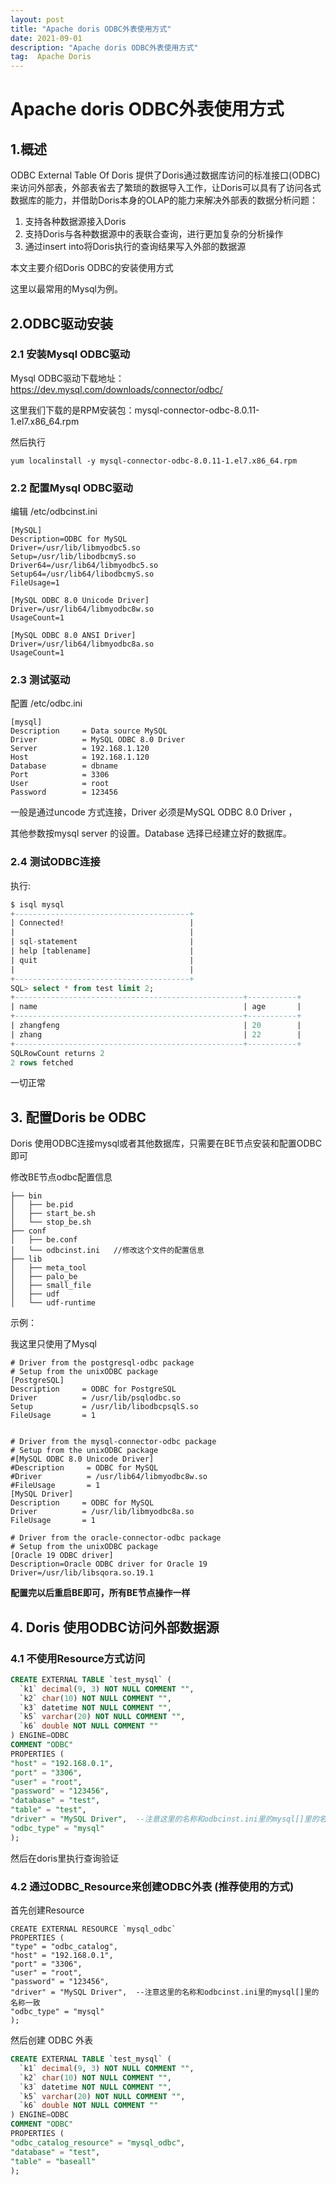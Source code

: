 ```yaml
---
layout: post
title: "Apache doris ODBC外表使用方式"
date: 2021-09-01 
description: "Apache doris ODBC外表使用方式"
tag:  Apache Doris
---
```


# Apache doris ODBC外表使用方式

## 1.概述

ODBC External Table Of Doris 提供了Doris通过数据库访问的标准接口(ODBC)来访问外部表，外部表省去了繁琐的数据导入工作，让Doris可以具有了访问各式数据库的能力，并借助Doris本身的OLAP的能力来解决外部表的数据分析问题：

1. 支持各种数据源接入Doris
2. 支持Doris与各种数据源中的表联合查询，进行更加复杂的分析操作
3. 通过insert into将Doris执行的查询结果写入外部的数据源

本文主要介绍Doris ODBC的安装使用方式

这里以最常用的Mysql为例。

## 2.ODBC驱动安装

### 2.1 安装Mysql ODBC驱动

Mysql ODBC驱动下载地址：https://dev.mysql.com/downloads/connector/odbc/

这里我们下载的是RPM安装包：mysql-connector-odbc-8.0.11-1.el7.x86_64.rpm

然后执行 

```shell
yum localinstall -y mysql-connector-odbc-8.0.11-1.el7.x86_64.rpm
```

### 2.2 配置Mysql ODBC驱动

编辑 /etc/odbcinst.ini

```shell
[MySQL]
Description=ODBC for MySQL
Driver=/usr/lib/libmyodbc5.so
Setup=/usr/lib/libodbcmyS.so
Driver64=/usr/lib64/libmyodbc5.so
Setup64=/usr/lib64/libodbcmyS.so
FileUsage=1

[MySQL ODBC 8.0 Unicode Driver]
Driver=/usr/lib64/libmyodbc8w.so
UsageCount=1

[MySQL ODBC 8.0 ANSI Driver]
Driver=/usr/lib64/libmyodbc8a.so
UsageCount=1

```

### 2.3 测试驱动

配置 /etc/odbc.ini

```shell
[mysql]
Description     = Data source MySQL
Driver          = MySQL ODBC 8.0 Driver
Server          = 192.168.1.120
Host            = 192.168.1.120
Database        = dbname
Port            = 3306
User            = root
Password        = 123456
```

一般是通过uncode 方式连接，Driver 必须是MySQL ODBC 8.0 Driver ， 

其他参数按mysql server 的设置。Database 选择已经建立好的数据库。

### 2.4 测试ODBC连接

执行:

```sql
$ isql mysql
+---------------------------------------+
| Connected!                            |
|                                       |
| sql-statement                         |
| help [tablename]                      |
| quit                                  |
|                                       |
+---------------------------------------+
SQL> select * from test limit 2;
+---------------------------------------------------+-----------+
| name                                              | age       |
+---------------------------------------------------+-----------+
| zhangfeng                                         | 20        |
| zhang                                             | 22        |
+---------------------------------------------------+-----------+
SQLRowCount returns 2
2 rows fetched
```

一切正常

## 3. 配置Doris be ODBC

Doris 使用ODBC连接mysql或者其他数据库，只需要在BE节点安装和配置ODBC即可

修改BE节点odbc配置信息

```
├── bin
│   ├── be.pid
│   ├── start_be.sh
│   └── stop_be.sh
├── conf
│   ├── be.conf
│   └── odbcinst.ini   //修改这个文件的配置信息
├── lib
│   ├── meta_tool
│   ├── palo_be
│   ├── small_file
│   ├── udf
│   └── udf-runtime
```

示例：

我这里只使用了Mysql

```
# Driver from the postgresql-odbc package
# Setup from the unixODBC package
[PostgreSQL]
Description     = ODBC for PostgreSQL
Driver          = /usr/lib/psqlodbc.so
Setup           = /usr/lib/libodbcpsqlS.so
FileUsage       = 1


# Driver from the mysql-connector-odbc package
# Setup from the unixODBC package
#[MySQL ODBC 8.0 Unicode Driver]
#Description     = ODBC for MySQL
#Driver          = /usr/lib64/libmyodbc8w.so
#FileUsage       = 1
[MySQL Driver]
Description     = ODBC for MySQL
Driver          = /usr/lib/libmyodbc8a.so
FileUsage       = 1

# Driver from the oracle-connector-odbc package
# Setup from the unixODBC package
[Oracle 19 ODBC driver]
Description=Oracle ODBC driver for Oracle 19
Driver=/usr/lib/libsqora.so.19.1
```

**配置完以后重启BE即可，所有BE节点操作一样**

## 4. Doris 使用ODBC访问外部数据源

### 4.1 不使用Resource方式访问

```sql
CREATE EXTERNAL TABLE `test_mysql` (
  `k1` decimal(9, 3) NOT NULL COMMENT "",
  `k2` char(10) NOT NULL COMMENT "",
  `k3` datetime NOT NULL COMMENT "",
  `k5` varchar(20) NOT NULL COMMENT "",
  `k6` double NOT NULL COMMENT ""
) ENGINE=ODBC
COMMENT "ODBC"
PROPERTIES (
"host" = "192.168.0.1",
"port" = "3306",
"user" = "root",
"password" = "123456",
"database" = "test",
"table" = "test",
"driver" = "MySQL Driver",  --注意这里的名称和odbcinst.ini里的mysql[]里的名称一致
"odbc_type" = "mysql"
);
```

然后在doris里执行查询验证

### 4.2 通过ODBC_Resource来创建ODBC外表 (推荐使用的方式)

首先创建Resource

```
CREATE EXTERNAL RESOURCE `mysql_odbc`
PROPERTIES (
"type" = "odbc_catalog",
"host" = "192.168.0.1",
"port" = "3306",
"user" = "root",
"password" = "123456",
"driver" = "MySQL Driver",  --注意这里的名称和odbcinst.ini里的mysql[]里的名称一致
"odbc_type" = "mysql"
);
```

然后创建 ODBC 外表

```sql
CREATE EXTERNAL TABLE `test_mysql` (
  `k1` decimal(9, 3) NOT NULL COMMENT "",
  `k2` char(10) NOT NULL COMMENT "",
  `k3` datetime NOT NULL COMMENT "",
  `k5` varchar(20) NOT NULL COMMENT "",
  `k6` double NOT NULL COMMENT ""
) ENGINE=ODBC
COMMENT "ODBC"
PROPERTIES (
"odbc_catalog_resource" = "mysql_odbc",
"database" = "test",
"table" = "baseall"
);
```

